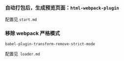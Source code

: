 ### 自动打包后，生成预览页面：`html-webpack-plugin`

配置见 `start.md`

### 移除 webpack 严格模式

`babel-plugin-transform-remove-strict-mode`

配置见` loader.md`
